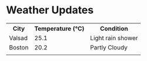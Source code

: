 # Weather Updates

<!-- WEATHER-UPDATE-START -->
<table><tr><th>City</th><th>Temperature (°C)</th><th>Condition</th></tr><tr><td>Valsad</td><td>25.1</td><td>Light rain shower</td></tr><tr><td>Boston</td><td>20.2</td><td>Partly Cloudy</td></tr><tr><td></td><td></td><td></td></tr></table>
<!-- WEATHER-UPDATE-END -->
